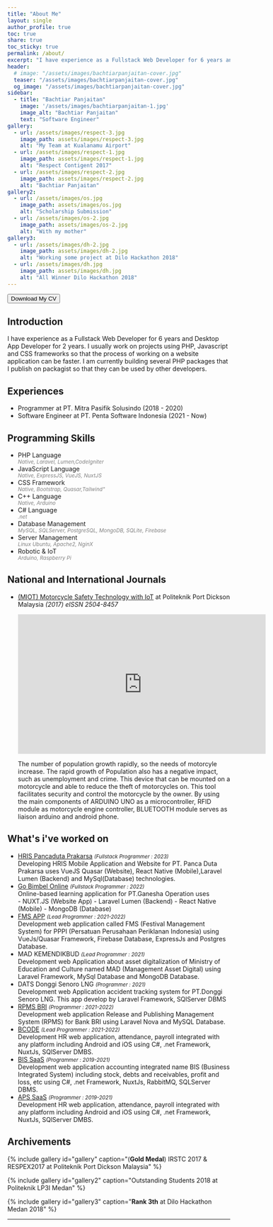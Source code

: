 ```yaml
---
title: "About Me"
layout: single
author_profile: true
toc: true
share: true
toc_sticky: true
permalink: /about/
excerpt: "I have experience as a Fullstack Web Developer for 6 years and Desktop App Developer for 2 years. I usually work on projects using PHP, Javascript and CSS frameworks so that the process of working on a website application can be faster. I am currently building several PHP packages that I publish on packagist so that they can be used by other developers."
header:
  # image: "/assets/images/bachtiarpanjaitan-cover.jpg"
  teaser: "/assets/images/bachtiarpanjaitan-cover.jpg"
  og_image: "/assets/images/bachtiarpanjaitan-cover.jpg"
sidebar:
  - title: "Bachtiar Panjaitan"
    image: '/assets/images/bachtiarpanjaitan-1.jpg'
    image_alt: "Bachtiar Panjaitan"
    text: "Software Engineer"
gallery:
  - url: /assets/images/respect-3.jpg
    image_path: assets/images/respect-3.jpg
    alt: "My Team at Kualanamu Airport"
  - url: /assets/images/respect-1.jpg
    image_path: assets/images/respect-1.jpg
    alt: "Respect Contigent 2017"
  - url: /assets/images/respect-2.jpg
    image_path: assets/images/respect-2.jpg
    alt: "Bachtiar Panjaitan"
gallery2:
  - url: /assets/images/os.jpg
    image_path: assets/images/os.jpg
    alt: "Scholarship Submission"
  - url: /assets/images/os-2.jpg
    image_path: assets/images/os-2.jpg
    alt: "With my mother"
gallery3:
  - url: /assets/images/dh-2.jpg
    image_path: assets/images/dh-2.jpg
    alt: "Working some project at Dilo Hackathon 2018"
  - url: /assets/images/dh.jpg
    image_path: assets/images/dh.jpg
    alt: "All Winner Dilo Hackathon 2018"
---
```


<a target="_blank" href="https://drive.google.com/file/d/1v7MQq7GSMM88iEoEocyVavIo_WaV7iHa/view?usp=sharing"><button class="btn btn--primary">Download My CV</button></a>

## Introduction
I have experience as a Fullstack Web Developer for 6 years and Desktop App Developer for 2 years. I
usually work on projects using PHP, Javascript and CSS frameworks so that the process of working
on a website application can be faster. I am currently building several PHP packages that I publish on
packagist so that they can be used by other developers.

## Experiences
- Programmer at PT. Mitra Pasifik Solusindo (2018 - 2020)
- Software Engineer at PT. Penta Software Indonesia (2021 - Now)

## Programming Skills
- PHP Language
  <div style="font-style: italic; color: gray; font-size: smaller;">Native, Laravel, Lumen,CodeIgniter </div>
- JavaScript Language
  <div style="font-style: italic; color: gray; font-size: smaller;">Native, ExpressJS, VueJS, NuxtJS</div>
- CSS Framework
  <div style="font-style: italic; color: gray; font-size: smaller;">Native, Bootstrap, Quasar,Tailwind" </div>
- C++ Language
  <div style="font-style: italic; color: gray; font-size: smaller;">Native, Arduino</div>
- C# Language
  <div style="font-style: italic; color: gray; font-size: smaller;">.net</div>
- Database Management
  <div style="font-style: italic; color: gray; font-size: smaller;">MySQL, SQLServer, PostgreSQL, MongoDB, SQLite, Firebase </div>
- Server Management
  <div style="font-style: italic; color: gray; font-size: smaller;">Linux Ubuntu, Apache2, NginX </div>
- Robotic & IoT
  <div style="font-style: italic; color: gray; font-size: smaller;">Arduino, Raspberry Pi</div>

## National and International Journals
- [(MIOT) Motorcycle Safety Technology with IoT](https://www.researchgate.net/publication/358741686_MOTORCYCLE_SAFETY_TECHNOLOGY_WITH_IOT) at Politeknik Port Dickson Malaysia _(2017) eISSN 2504-8457_

  <iframe width="560" height="315" src="https://www.youtube.com/embed/LW_LIyymzJo" title="YouTube video player" frameborder="0" allow="accelerometer; autoplay; clipboard-write; encrypted-media; gyroscope; picture-in-picture; web-share" allowfullscreen></iframe>

  The number of population growth rapidly, so the needs of motorcyle increase. The rapid growth of Population also has a negative impact, such as unemployment and crime. This device that can be mounted on a motorcycle and able to reduce the theft of motorcycles on. This tool facilitates security and control the motorcycle by the owner. By using the main components of ARDUINO UNO as a microcontroller, RFID module as motorcycle engine controller, BLUETOOTH module serves as liaison arduino and android phone.
  

## What's i've worked on
- [HRIS Pancaduta Prakarsa](https://hrattpancaduta.com) <small>_(Fullstack Programmer : 2023)_</small>
  <div>Developing HRIS Mobile Application and Website for PT. Panca Duta Prakarsa uses VueJS Quasar (Website), React Native (Mobile),Laravel Lumen (Backend) and MySql(Database) technologies.</div>
- [Go Bimbel Online](https://student.gobimbelonline.net) <small>_(Fullstack Programmer : 2022)_</small>
  <div>Online-based learning application for PT.Ganesha Operation uses</div>
    - NUXT.JS (Website App)
    - Laravel Lumen (Backend)
    - React Native (Mobile)
    - MongoDB (Database)
- [FMS APP](https://registrasicp.com/) <small>_(Lead Programmer : 2021-2022)_</small>
  <div>Development web application called FMS (Festival Management System) for PPPI (Persatuan Perusahaan Periklanan Indonesia) using VueJs/Quasar Framework, Firebase Database, ExpressJs and Postgres Database.</div>
- MAD KEMENDIKBUD <small>_(Lead Programmer : 2021)_</small>
  <div>Development web Application about asset digitalization of Ministry of Education and Culture named MAD (Management Asset Digital) using Laravel Framework, MySql Database and MongoDB Database.</div>
- DATS Donggi Senoro LNG <small>_(Programmer : 2021)_</small>
  <div>Development web Application accident tracking system for PT.Donggi Senoro LNG. This app develop by Laravel Framework, SQlServer DBMS</div>
- [RPMS BRI](https://bri-rpms.id/) <small>_(Programmer : 2021-2022)_</small>
  <div>Development web application Release and Publishing Management System (RPMS) for Bank BRI using Laravel Nova and MySQL Database.</div>
- [BCODE](https://assesment.bcode.id/dewasa/) <small>_(Lead Programmer : 2021-2022)_</small>
  <div>Development HR web application, attendance, payroll integrated with any platform including Android and iOS using C#, .net Framework, NuxtJs, SQlServer DMBS.</div>
- [BIS SaaS](https://bis.mpssoft.co.id/) <small>_(Programmer : 2019-2021)_</small>
  <div>Development web application accounting integrated name BIS (Business Integrated System) including stock, debts and receivables, profit and loss, etc using C#, .net Framework, NuxtJs, RabbitMQ, SQLServer DBMS.</div>
- [APS SaaS](https://aps.mpssoft.co.id/) <small>_(Programmer : 2019-2021)_</small>
  <div>Development HR web application, attendance, payroll integrated with any platform including Android and iOS using C#, .net Framework, NuxtJs, SQlServer DMBS.</div>

## Archivements
{% include gallery id="gallery" caption="(**Gold Medal**) IRSTC 2017 & RESPEX2017 at Politeknik Port Dickson Malaysia" %}

{% include gallery id="gallery2" caption="Outstanding Students 2018 at Politeknik LP3I Medan" %}

{% include gallery id="gallery3" caption="**Rank 3th** at Dilo Hackathon Medan 2018" %}
___
  